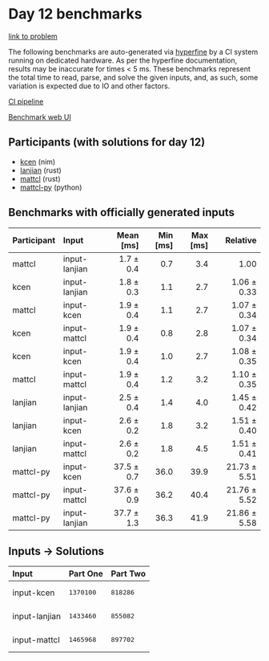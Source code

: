 # Day 12 benchmarks

[link to problem](https://adventofcode.com/2024/day/12)

The following benchmarks are auto-generated via
[hyperfine](https://github.com/sharkdp/hyperfine) by a CI system running on
dedicated hardware. As per the hyperfine documentation, results may be
inaccurate for times < 5 ms. These benchmarks represent the total time to read,
parse, and solve the given inputs, and, as such, some variation is expected due
to IO and other factors.

[CI pipeline](http://ci.papercode.net:8080/teams/main/pipelines/aoc2024)

[Benchmark web UI](https://aoc.ancalagon.black)


## Participants (with solutions for day 12)

- [kcen](https://github.com/kcen/aoc2024) (nim)
- [lanjian](https://github.com/lanjian/aoc-2024) (rust)
- [mattcl](https://github.com/mattcl/aoc2024) (rust)
- [mattcl-py](https://github.com/mattcl/aoc2024-py) (python)


## Benchmarks with officially generated inputs

| Participant | Input | Mean [ms] | Min [ms] | Max [ms] | Relative |
|:---|:---|---:|---:|---:|---:|
| mattcl | input-lanjian | 1.7 ± 0.4 | 0.7 | 3.4 | 1.00 |
| kcen | input-lanjian | 1.8 ± 0.3 | 1.1 | 2.7 | 1.06 ± 0.33 |
| mattcl | input-kcen | 1.9 ± 0.4 | 1.1 | 2.7 | 1.07 ± 0.34 |
| kcen | input-mattcl | 1.9 ± 0.4 | 0.8 | 2.8 | 1.07 ± 0.34 |
| kcen | input-kcen | 1.9 ± 0.4 | 1.0 | 2.7 | 1.08 ± 0.35 |
| mattcl | input-mattcl | 1.9 ± 0.4 | 1.2 | 3.2 | 1.10 ± 0.35 |
| lanjian | input-lanjian | 2.5 ± 0.4 | 1.4 | 4.0 | 1.45 ± 0.42 |
| lanjian | input-kcen | 2.6 ± 0.2 | 1.8 | 3.2 | 1.51 ± 0.40 |
| lanjian | input-mattcl | 2.6 ± 0.2 | 1.8 | 4.5 | 1.51 ± 0.41 |
| mattcl-py | input-kcen | 37.5 ± 0.7 | 36.0 | 39.9 | 21.73 ± 5.51 |
| mattcl-py | input-mattcl | 37.6 ± 0.9 | 36.2 | 40.4 | 21.76 ± 5.52 |
| mattcl-py | input-lanjian | 37.7 ± 1.3 | 36.3 | 41.9 | 21.86 ± 5.58 |


## Inputs -> Solutions

| Input | Part One | Part Two |
|:---|:---|:---|
|input-kcen|<pre>1370100</pre>|<pre>818286</pre>|
|input-lanjian|<pre>1433460</pre>|<pre>855082</pre>|
|input-mattcl|<pre>1465968</pre>|<pre>897702</pre>|